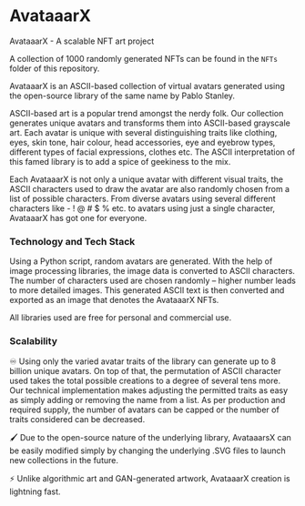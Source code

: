 # AvataaarX

AvataaarX - A scalable NFT art project 

A collection of 1000 randomly generated NFTs can be found in the ```NFTs``` folder of this repository.

AvataaarX is an ASCII-based collection of virtual avatars generated using the open-source library of the same name by Pablo Stanley.

ASCII-based art is a popular trend amongst the nerdy folk. Our collection generates unique avatars and transforms them into ASCII-based grayscale art. Each avatar is unique with several distinguishing traits like clothing, eyes, skin tone, hair colour, head accessories, eye and eyebrow types, different types of facial expressions, clothes etc. The ASCII interpretation of this famed library is to add a spice of geekiness to the mix. 

Each AvataaarX is not only a unique avatar with different visual traits, the ASCII characters used to draw the avatar are also randomly chosen from a list of possible characters. From diverse avatars using several different characters like - ! @ # $ % etc. to avatars using just a single character, AvataaarX has got one for everyone.

### Technology and Tech Stack

Using a Python script, random avatars are generated. With the help of image processing libraries, the image data is converted to ASCII characters. The number of characters used are chosen randomly – higher number leads to more detailed images. This generated ASCII text is then converted and exported as an image that denotes the AvataaarX NFTs.

All libraries used are free for personal and commercial use.

### Scalability

♾️ Using only the varied avatar traits of the library can generate up to 8 billion unique avatars. On top of that, the permutation of ASCII character used takes the total possible creations to a degree of several tens more. Our technical implementation makes adjusting the permitted traits as easy as simply adding or removing the name from a list. As per production and required supply, the number of avatars can be capped or the number of traits considered can be decreased.

🖌️ Due to the open-source nature of the underlying library, AvataaarsX can be easily modified simply by changing the underlying .SVG files to launch new collections in the future.

⚡ Unlike algorithmic art and GAN-generated artwork, AvataaarX creation is lightning fast.




